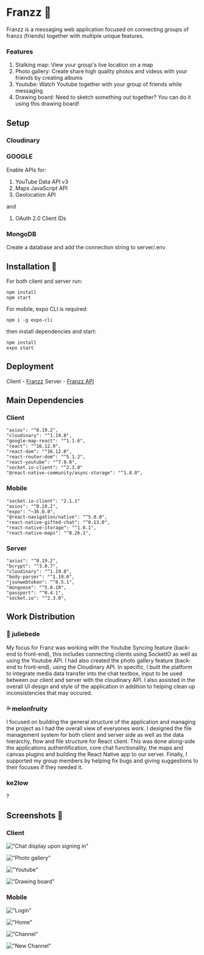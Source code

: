 # Franzz 🤗

Franzz is a messaging web application focused on connecting groups of franzz (friends) together with multiple unique features.

### Features

1. Stalking map: View your group's live location on a map
2. Photo gallery: Create share high quality photos and videos with your friends by creating albums
3. Youtube: Watch Youtube together with your group of friends while messaging
4. Drawing board: Need to sketch something out together? You can do it using this drawing board!

## Setup

### Cloudinary

### GOOGLE

Enable APIs for:

1. YouTube Data API v3
2. Maps JavaScript API
3. Geolocation API

and

1. OAuth 2.0 Client IDs

### MongoDB

Create a database and add the connection string to server/.env

## Installation 👾

For both client and server run:

```
npm install
npm start
```

For mobile, expo CLI is required:

```
npm i -g expo-cli
```

then install dependencies and start:

```
npm install
expo start
```

## Deployment

Client - [Franzz](https://franzz.netlify.com)
Server - [Franzz API](https://arcane-bastion-72484.herokuapp.com)

## Main Dependencies

### Client

```
"axios": "^0.19.2",
"cloudinary": "^1.19.0",
"google-map-react": "^1.1.6",
"react": "^16.12.0",
"react-dom": "^16.12.0",
"react-router-dom": "^5.1.2",
"react-youtube": "^7.9.0",
"socket.io-client": "^2.3.0"
"@react-native-community/async-storage": "^1.8.0",
```

### Mobile

```
"socket.io-client": "2.1.1"
"axios": "^0.19.2",
"expo": "~36.0.0",
"@react-navigation/native": "^5.0.0",
"react-native-gifted-chat": "^0.13.0",
"react-native-storage": "^1.0.1",
"react-native-maps": "^0.26.1",
```

### Server

```
"axios": "^0.19.2",
"bcrypt": "^3.0.7",
"cloudinary": "^1.19.0",
"body-parser": "^1.19.0",
"jsonwebtoken": "^8.5.1",
"mongoose": "^5.8.10",
"passport": "^0.4.1",
"socket.io": "^2.3.0",
```

## Work Distribution

### :muscle: juliebede

My focus for Franz was working with the Youtube Syncing feature (back-end to front-end), this includes connecting clients using SocketIO as well as using the Youtube API. I had also created the photo gallery feature (back-end to front-end), using the Cloudinary API. In specific, I built the platform to integrate media data transfer into the chat textbox, input to be used between our client and server with the cloudinary API. I also assisted in the overall UI design and style of the application in addition to helping clean up inconsistencies that may occured.

### :sweat_drops: melonfruity

I focused on building the general structure of the application and managing the project as I had the overall view of everyones work. I designed the file management system for both client and server side as well as the data hierarchy, flow and file structure for React client. This was done along-side the applications authentification, core chat functionality, the maps and canvas plugins and building the React Native app to our server. Finally, I supported my group members by helping fix bugs and giving suggestions to their focuses if they needed it.

### ke2low

?

## Screenshots 📸

### Client

!["Chat display upon signing in"](docs/Chat.png)

!["Photo gallery"](docs/photos.png)

!["Youtube"](docs/Youtube.png)

!["Drawing board"](docs/drawing.png)

### Mobile

!["Login"](docs/m-login.png)

!["Home"](docs/m-home.png)

!["Channel"](docs/m-channel.png)

!["New Channel"](docs/m-new-channel.png)

